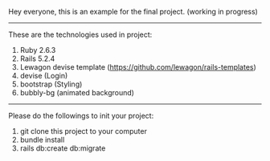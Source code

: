 Hey everyone, this is an example for the final project. (working in progress)

---------

These are the technologies used in project:

1) Ruby 2.6.3
2) Rails 5.2.4
3) Lewagon devise template (https://github.com/lewagon/rails-templates)
4) devise (Login)
5) bootstrap (Styling)
6) bubbly-bg (animated background)

---------

Please do the followings to init your project:

1) git clone this project to your computer
2) bundle install
3) rails db:create db:migrate
